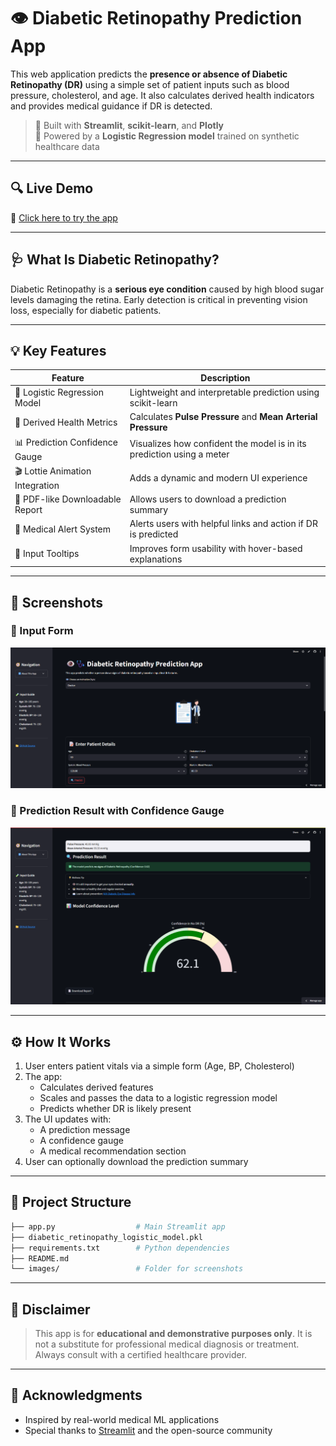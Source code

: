 # 👁️ Diabetic Retinopathy Prediction App

This web application predicts the **presence or absence of Diabetic Retinopathy (DR)** using a simple set of patient inputs such as blood pressure, cholesterol, and age. It also calculates derived health indicators and provides medical guidance if DR is detected.

> 🚀 Built with **Streamlit**, **scikit-learn**, and **Plotly**  
> 🧠 Powered by a **Logistic Regression model** trained on synthetic healthcare data

---

## 🔍 Live Demo

🔗 [Click here to try the app](https://diabeticretinopathy2-may5gscbip9zr7bnbeivwb.streamlit.app/)

---

## 🩺 What Is Diabetic Retinopathy?

Diabetic Retinopathy is a **serious eye condition** caused by high blood sugar levels damaging the retina. Early detection is critical in preventing vision loss, especially for diabetic patients.

---

## 💡 Key Features

| Feature                           | Description                                                                 |
|-----------------------------------|-----------------------------------------------------------------------------|
| 🧪 Logistic Regression Model      | Lightweight and interpretable prediction using scikit-learn                |
| 🧠 Derived Health Metrics         | Calculates **Pulse Pressure** and **Mean Arterial Pressure**               |
| 📊 Prediction Confidence Gauge    | Visualizes how confident the model is in its prediction using a meter      |
| 🎬 Lottie Animation Integration   | Adds a dynamic and modern UI experience                                    |
| 🧾 PDF-like Downloadable Report   | Allows users to download a prediction summary                              |
| 🚨 Medical Alert System           | Alerts users with helpful links and action if DR is predicted              |
| 💬 Input Tooltips                 | Improves form usability with hover-based explanations                      |

---

## 📸 Screenshots

### 🔹 Input Form
![Input Form Screenshot](images/input_form.png)

### 🔹 Prediction Result with Confidence Gauge
![Prediction Result Screenshot](images/result_gauge.png)

---

## ⚙️ How It Works

1. User enters patient vitals via a simple form (Age, BP, Cholesterol)
2. The app:
   - Calculates derived features
   - Scales and passes the data to a logistic regression model
   - Predicts whether DR is likely present
3. The UI updates with:
   - A prediction message
   - A confidence gauge
   - A medical recommendation section
4. User can optionally download the prediction summary

---

## 📂 Project Structure

```bash
├── app.py                  # Main Streamlit app
├── diabetic_retinopathy_logistic_model.pkl
├── requirements.txt        # Python dependencies
├── README.md
└── images/                 # Folder for screenshots
````

---

## 🔐 Disclaimer

> This app is for **educational and demonstrative purposes only**. It is not a substitute for professional medical diagnosis or treatment. Always consult with a certified healthcare provider.

---

## 🙌 Acknowledgments

* Inspired by real-world medical ML applications
* Special thanks to [Streamlit](https://streamlit.io/) and the open-source community

